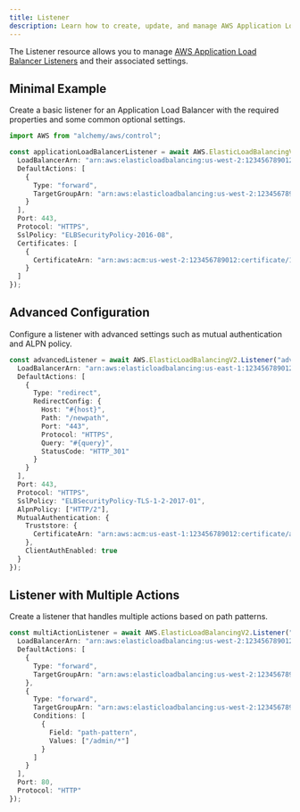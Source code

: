 ```yaml
---
title: Listener
description: Learn how to create, update, and manage AWS Application Load Balancer Listeners using Alchemy Cloud Control.
---
```



The Listener resource allows you to manage [AWS Application Load Balancer Listeners](https://docs.aws.amazon.com/elasticloadbalancing/latest/userguide/) and their associated settings.

## Minimal Example

Create a basic listener for an Application Load Balancer with the required properties and some common optional settings.

```ts
import AWS from "alchemy/aws/control";

const applicationLoadBalancerListener = await AWS.ElasticLoadBalancingV2.Listener("myListener", {
  LoadBalancerArn: "arn:aws:elasticloadbalancing:us-west-2:123456789012:loadbalancer/app/my-loadbalancer/50dc6c495c0c9188",
  DefaultActions: [
    {
      Type: "forward",
      TargetGroupArn: "arn:aws:elasticloadbalancing:us-west-2:123456789012:targetgroup/my-target-group/73e2d6bc24d9a0c6"
    }
  ],
  Port: 443,
  Protocol: "HTTPS",
  SslPolicy: "ELBSecurityPolicy-2016-08",
  Certificates: [
    {
      CertificateArn: "arn:aws:acm:us-west-2:123456789012:certificate/12345678-abcd-1234-abcd-12345678abcd"
    }
  ]
});
```

## Advanced Configuration

Configure a listener with advanced settings such as mutual authentication and ALPN policy.

```ts
const advancedListener = await AWS.ElasticLoadBalancingV2.Listener("advancedListener", {
  LoadBalancerArn: "arn:aws:elasticloadbalancing:us-east-1:123456789012:loadbalancer/app/my-advanced-loadbalancer/50dc6c495c0c9188",
  DefaultActions: [
    {
      Type: "redirect",
      RedirectConfig: {
        Host: "#{host}",
        Path: "/newpath",
        Port: "443",
        Protocol: "HTTPS",
        Query: "#{query}",
        StatusCode: "HTTP_301"
      }
    }
  ],
  Port: 443,
  Protocol: "HTTPS",
  SslPolicy: "ELBSecurityPolicy-TLS-1-2-2017-01",
  AlpnPolicy: ["HTTP/2"],
  MutualAuthentication: {
    Truststore: {
      CertificateArn: "arn:aws:acm:us-east-1:123456789012:certificate/abcd1234-abcd-1234-abcd-12345678abcd"
    },
    ClientAuthEnabled: true
  }
});
```

## Listener with Multiple Actions

Create a listener that handles multiple actions based on path patterns.

```ts
const multiActionListener = await AWS.ElasticLoadBalancingV2.Listener("multiActionListener", {
  LoadBalancerArn: "arn:aws:elasticloadbalancing:us-west-2:123456789012:loadbalancer/app/my-multi-action-loadbalancer/50dc6c495c0c9188",
  DefaultActions: [
    {
      Type: "forward",
      TargetGroupArn: "arn:aws:elasticloadbalancing:us-west-2:123456789012:targetgroup/my-app/73e2d6bc24d9a0c6"
    },
    {
      Type: "forward",
      TargetGroupArn: "arn:aws:elasticloadbalancing:us-west-2:123456789012:targetgroup/my-admin/73e2d6bc24d9a0c6",
      Conditions: [
        {
          Field: "path-pattern",
          Values: ["/admin/*"]
        }
      ]
    }
  ],
  Port: 80,
  Protocol: "HTTP"
});
```
